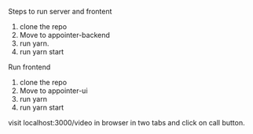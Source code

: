 Steps to run server and frontent

1. clone the repo
2. Move to appointer-backend
3. run yarn.
4. run yarn start


Run frontend
1. clone the repo
2. Move to appointer-ui
3. run yarn
4. run yarn start


visit localhost:3000/video in browser in two tabs and click on call button.
